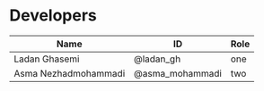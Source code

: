 # Developers
Name | ID | Role
------------ | ------------- | -------------
Ladan Ghasemi | @ladan_gh |one
Asma Nezhadmohammadi | @asma_mohammadi |two

